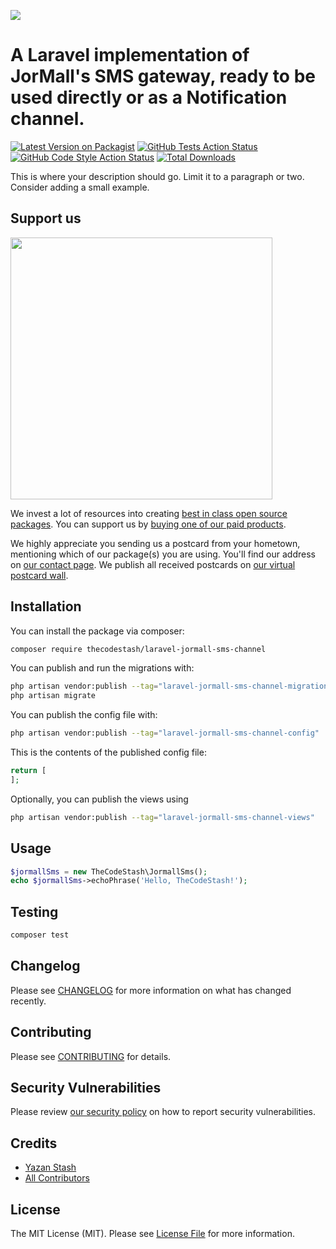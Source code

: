 
[<img src="https://github-ads.s3.eu-central-1.amazonaws.com/support-ukraine.svg?t=1" />](https://supportukrainenow.org)

# A Laravel implementation of JorMall's SMS gateway, ready to be used directly or as a Notification channel.

[![Latest Version on Packagist](https://img.shields.io/packagist/v/thecodestash/laravel-jormall-sms-channel.svg?style=flat-square)](https://packagist.org/packages/thecodestash/laravel-jormall-sms-channel)
[![GitHub Tests Action Status](https://img.shields.io/github/workflow/status/thecodestash/laravel-jormall-sms-channel/run-tests?label=tests)](https://github.com/thecodestash/laravel-jormall-sms-channel/actions?query=workflow%3Arun-tests+branch%3Amaster)
[![GitHub Code Style Action Status](https://img.shields.io/github/workflow/status/thecodestash/laravel-jormall-sms-channel/Check%20&%20fix%20styling?label=code%20style)](https://github.com/thecodestash/laravel-jormall-sms-channel/actions?query=workflow%3A"Check+%26+fix+styling"+branch%3Amaster)
[![Total Downloads](https://img.shields.io/packagist/dt/thecodestash/laravel-jormall-sms-channel.svg?style=flat-square)](https://packagist.org/packages/thecodestash/laravel-jormall-sms-channel)

This is where your description should go. Limit it to a paragraph or two. Consider adding a small example.

## Support us

[<img src="https://github-ads.s3.eu-central-1.amazonaws.com/laravel-jormall-sms-channel.jpg?t=1" width="419px" />](https://spatie.be/github-ad-click/laravel-jormall-sms-channel)

We invest a lot of resources into creating [best in class open source packages](https://spatie.be/open-source). You can support us by [buying one of our paid products](https://spatie.be/open-source/support-us).

We highly appreciate you sending us a postcard from your hometown, mentioning which of our package(s) you are using. You'll find our address on [our contact page](https://spatie.be/about-us). We publish all received postcards on [our virtual postcard wall](https://spatie.be/open-source/postcards).

## Installation

You can install the package via composer:

```bash
composer require thecodestash/laravel-jormall-sms-channel
```

You can publish and run the migrations with:

```bash
php artisan vendor:publish --tag="laravel-jormall-sms-channel-migrations"
php artisan migrate
```

You can publish the config file with:

```bash
php artisan vendor:publish --tag="laravel-jormall-sms-channel-config"
```

This is the contents of the published config file:

```php
return [
];
```

Optionally, you can publish the views using

```bash
php artisan vendor:publish --tag="laravel-jormall-sms-channel-views"
```

## Usage

```php
$jormallSms = new TheCodeStash\JormallSms();
echo $jormallSms->echoPhrase('Hello, TheCodeStash!');
```

## Testing

```bash
composer test
```

## Changelog

Please see [CHANGELOG](CHANGELOG.md) for more information on what has changed recently.

## Contributing

Please see [CONTRIBUTING](https://github.com/Yazan-Stash/.github/blob/master/CONTRIBUTING.md) for details.

## Security Vulnerabilities

Please review [our security policy](../../security/policy) on how to report security vulnerabilities.

## Credits

- [Yazan Stash](https://github.com/Yazan-Stash)
- [All Contributors](../../contributors)

## License

The MIT License (MIT). Please see [License File](LICENSE.md) for more information.
